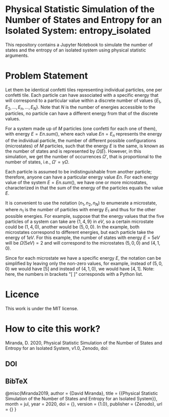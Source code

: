# Physical Statistic Simulation of the Number of States and Entropy for an Isolated System: entropy_isolated

This repository contains a Jupyter Notebook to simulate the number of states and the entropy of an isolated system using physical statistic arguments.

# Problem Statement

Let them be identical confetti tiles representing individual particles, one per confetti tile. Each particle can have associated with a specific energy that will correspond to a particular value within a discrete number of values ​​$\{E_1, E_2, ..., E_n, ..., E_N\}$. Note that $N$ is the number of energies accessible to the particles, no particle can have a different energy from that of the discrete values.

For a system made up of $M$ particles (one confetti for each one of them), with energy $E = En.sum()$, where each value $En = E_n$ represents the energy of the individual particle, the number of different possible configurations (microstates) of $M$ particles, such that the energy $E$ is the same, is known as the number of states and is represented by $\Omega(E)$.  However, in this simulation, we get the number of occurrences $\Omega'$, that is proportional to the number of states, i.e., $\Omega' = \gamma \Omega$.

Each particle is assumed to be indistinguishable from another particle; therefore, anyone can have a particular energy value $En$. For each energy value of the system $E = En.sum ()$, we have one or more microstates, characterized in that the sum of the energy of the particles equals the value $E$.

It is convenient to use the notation $(n_1, n_2, n_N)$ to enumerate a microstate, where $n_1$ is the number of particles with energy $E_1$ and thus for the other possible energies. For example, suppose that the energy values ​​that the five particles of a system can take are $\{1, 4, 9\}$ in $eV$, so a certain microstate could be $(1, 4, 0)$, another would be $(5, 0, 0)$. In the example, both microstates correspond to different energies, but each particle take the energy of $1 eV$. For this example, the number of states with energy $E = 5 eV$ will be $\Omega (5eV) = 2$ and will correspond to the microstates $(5, 0, 0)$ and $(4, 1, 0)$.

Since for each microstate we have a specific energy $E$, the notation can be simplified by leaving only the non-zero values, for example, instead of $(5, 0, 0)$ we would have $[5]$ and instead of $(4, 1, 0)$, we would have $[4, 1]$.  Note: here, the numbers in brackets "$[$ $]$" corresponds with a Python list.

# Licence

This work is under the MIT license.

# How to cite this work?

Miranda, D. 2020, Physical Statistic Simulation of the Number of States and Entropy for an Isolated System, v1.0, Zenodo, doi:

## DOI

## BibTeX
@misc{Miranda2019,
    author       = {David Miranda},
    title        = {{Physical Statistic Simulation of the Number of States and Entropy for an Isolated System}},
    month        = jul,
    year         = 2020,
    doi          = {},
    version      = {1.0},
    publisher    = {Zenodo},
    url          = {}
    }